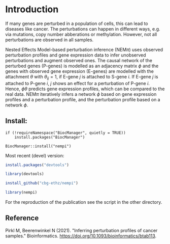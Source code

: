 # Introduction

If many genes are perturbed in a population of cells, this can lead to
diseases like cancer. The perturbations can happen in different ways,
e.g. via mutations, copy number abberations or methylation. However,
not all perturbations are observed in all samples.

Nested Effects Model-based perturbation inference (NEM$\pi$) uses
observed perturbation profiles and gene expression data to infer
unobserved perturbations and augment observed ones. The causal 
network of the perturbed genes
(P-genes) is modelled as an adjacency matrix $\phi$ and the genes with
observed gene expression (E-genes) are modelled with the attachment
$\theta$ with $\theta_{ij}=1$, if E-gene $j$ is attached to 
S-gene $i$. If E-gene $j$ is attached to P-gene $i$, $j$ shows an effect
for a perturbation of P-gene $i$. Hence, $\phi\theta$ predicts gene 
expression profiles, which can be compared to the real 
data. NEM$\pi$ iteratively infers a network $\phi$ based on 
gene expression profiles and a perturbation profile, and the 
perturbation profile based on a network $\phi$.

Install:
--------

```{r}
if (!requireNamespace("BiocManager", quietly = TRUE))
    install.packages("BiocManager")

BiocManager::install("nempi")
```

Most recent (devel) version:

```r
install.packages("devtools")

library(devtools)

install_github("cbg-ethz/nempi")

library(nempi)
```
For the reproduction of the publication see the script in the other directory.

## Reference

Pirkl M, Beerenwinkel N (2021). "Inferring perturbation profiles of cancer samples." Bioinformatics. https://doi.org/10.1093/bioinformatics/btab113.